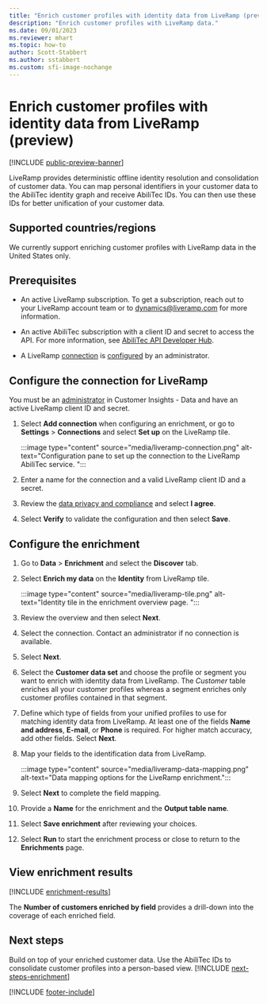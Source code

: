```yaml
---
title: "Enrich customer profiles with identity data from LiveRamp (preview)"
description: "Enrich customer profiles with LiveRamp data."
ms.date: 09/01/2023
ms.reviewer: mhart
ms.topic: how-to
author: Scott-Stabbert
ms.author: sstabbert
ms.custom: sfi-image-nochange
---
```


# Enrich customer profiles with identity data from LiveRamp (preview)

[!INCLUDE [public-preview-banner](includes/public-preview-banner.md)]

LiveRamp provides deterministic offline identity resolution and consolidation of customer data. You can map personal identifiers in your customer data to the AbiliTec identity graph and receive AbiliTec IDs. You can then use these IDs for better unification of your customer data.

## Supported countries/regions

We currently support enriching customer profiles with LiveRamp data in the United States only.

## Prerequisites

- An active LiveRamp subscription. To get a subscription, reach out to your LiveRamp account team or to [dynamics@liveramp.com](mailto:dynamics@liveramp.com) for more information.

- An active AbiliTec subscription with a client ID and secret to access the API. For more information, see [AbiliTec API Developer Hub](https://developers.liveramp.com/abilitec-api/).

- A LiveRamp [connection](connections.md) is [configured](#configure-the-connection-for-liveramp) by an administrator.

## Configure the connection for LiveRamp

You must be an [administrator](user-roles.md#admin) in Customer Insights - Data and have an active LiveRamp client ID and secret.

1. Select **Add connection** when configuring an enrichment, or go to **Settings** > **Connections** and select **Set up** on the LiveRamp tile.

   :::image type="content" source="media/liveramp-connection.png" alt-text="Configuration pane to set up the connection to the LiveRamp AbiliTec service. ":::

1. Enter a name for the connection and a valid LiveRamp client ID and a secret.

1. Review the [data privacy and compliance](connections.md#data-privacy-and-compliance) and select **I agree**.

1. Select **Verify** to validate the configuration and then select **Save**.

## Configure the enrichment

1. Go to **Data** > **Enrichment** and select the **Discover** tab.

1. Select **Enrich my data** on the **Identity** from LiveRamp tile.

   :::image type="content" source="media/liveramp-tile.png" alt-text="Identity tile in the enrichment overview page. ":::

1. Review the overview and then select **Next**.

1. Select the connection. Contact an administrator if no connection is available.

1. Select **Next**.

1. Select the **Customer data set** and choose the profile or segment you want to enrich with identity data from LiveRamp. The *Customer* table enriches all your customer profiles whereas a segment enriches only customer profiles contained in that segment.

1. Define which type of fields from your unified profiles to use for matching identity data from LiveRamp. At least one of the fields **Name and address**, **E-mail**, or **Phone** is required. For higher match accuracy, add other fields. Select **Next**.

1. Map your fields to the identification data from LiveRamp.

   :::image type="content" source="media/liveramp-data-mapping.png" alt-text="Data mapping options for the LiveRamp enrichment.":::

1. Select **Next** to complete the field mapping.

1. Provide a **Name** for the enrichment and the **Output table name**.

1. Select **Save enrichment** after reviewing your choices.

1. Select **Run** to start the enrichment process or close to return to the **Enrichments** page.

## View enrichment results

[!INCLUDE [enrichment-results](includes/enrichment-results.md)]

The **Number of customers enriched by field** provides a drill-down into the coverage of each enriched field.

## Next steps

Build on top of your enriched customer data. Use the AbiliTec IDs to consolidate customer profiles into a person-based view.
[!INCLUDE [next-steps-enrichment](includes/next-steps-enrichment.md)]

[!INCLUDE [footer-include](includes/footer-banner.md)]
